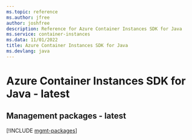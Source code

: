 ```yaml
---
ms.topic: reference
ms.author: jfree
author: joshfree
description: Reference for Azure Container Instances SDK for Java
ms.service: container-instances
ms.data: 11/01/2022
title: Azure Container Instances SDK for Java
ms.devlang: java
---
```

# Azure Container Instances SDK for Java - latest

## Management packages - latest
[!INCLUDE [mgmt-packages](container-instances-mgmt-index.md)]